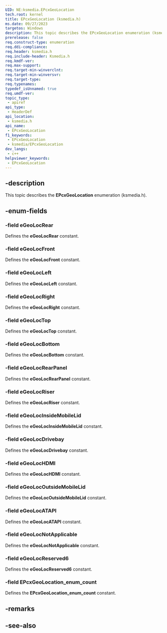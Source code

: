 ```yaml
---
UID: NE:ksmedia.EPcxGeoLocation
tech.root: kernel
title: EPcxGeoLocation (ksmedia.h)
ms.date: 09/27/2023
targetos: Windows
description: This topic describes the EPcxGeoLocation enumeration (ksmedia.h).
prerelease: false
req.construct-type: enumeration
req.ddi-compliance: 
req.header: ksmedia.h
req.include-header: Ksmedia.h
req.kmdf-ver: 
req.max-support: 
req.target-min-winverclnt:
req.target-min-winversvr: 
req.target-type: 
req.typenames: 
typedef_isUnnamed: true
req.umdf-ver: 
topic_type:
 - apiref
api_type:
 - HeaderDef
api_location:
 - ksmedia.h
api_name:
 - EPcxGeoLocation
f1_keywords:
 - EPcxGeoLocation
 - ksmedia/EPcxGeoLocation
dev_langs:
 - c++
helpviewer_keywords:
 - EPcxGeoLocation
---
```


## -description

This topic describes the **EPcxGeoLocation** enumeration (ksmedia.h).

## -enum-fields

### -field eGeoLocRear

Defines the **eGeoLocRear** constant.

### -field eGeoLocFront

Defines the **eGeoLocFront** constant.

### -field eGeoLocLeft

Defines the **eGeoLocLeft** constant.

### -field eGeoLocRight

Defines the **eGeoLocRight** constant.

### -field eGeoLocTop

Defines the **eGeoLocTop** constant.

### -field eGeoLocBottom

Defines the **eGeoLocBottom** constant.

### -field eGeoLocRearPanel

Defines the **eGeoLocRearPanel** constant.

### -field eGeoLocRiser

Defines the **eGeoLocRiser** constant.

### -field eGeoLocInsideMobileLid

Defines the **eGeoLocInsideMobileLid** constant.

### -field eGeoLocDrivebay

Defines the **eGeoLocDrivebay** constant.

### -field eGeoLocHDMI

Defines the **eGeoLocHDMI** constant.

### -field eGeoLocOutsideMobileLid

Defines the **eGeoLocOutsideMobileLid** constant.

### -field eGeoLocATAPI

Defines the **eGeoLocATAPI** constant.

### -field eGeoLocNotApplicable

Defines the **eGeoLocNotApplicable** constant.

### -field eGeoLocReserved6

Defines the **eGeoLocReserved6** constant.

### -field EPcxGeoLocation_enum_count

Defines the **EPcxGeoLocation_enum_count** constant.

## -remarks

## -see-also
